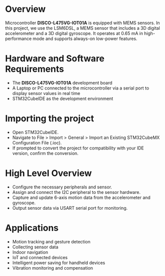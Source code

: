# Overview
Microcontroller **DISCO-L475VG-IOT01A** is equipped with MEMS sensors. In this project, we use the LSM6DSL, a MEMS sensor that includes a 3D digital accelerometer and a 3D digital gyroscope. It operates at 0.65 mA in high-performance mode and supports always-on low-power features.

# Hardware and Software Requirements
* The __DISCO-L475VG-IOT01A__ development board
* A Laptop or PC connected to the microcontroller via a serial port to display sensor values in real time
* STM32CubeIDE as the development environment

# Importing the project
* Open STM32CubeIDE.
* Navigate to File > Import > General > Import an Existing STM32CubeMX Configuration File (.ioc).
* If prompted to convert the project for compatibility with your IDE version, confirm the conversion.

# High Level Overview
* Configure the necessary peripherals and sensor.
* Assign and connect the I2C peripheral to the sensor hardware.
* Capture and update 6-axis motion data from the accelerometer and gyroscope.
* Output sensor data via USART serial port for monitoring.

# Applications
* Motion tracking and gesture detection
* Collecting sensor data
* Indoor navigation
* IoT and connected devices
* Intelligent power saving for handheld devices
* Vibration monitoring and compensation
